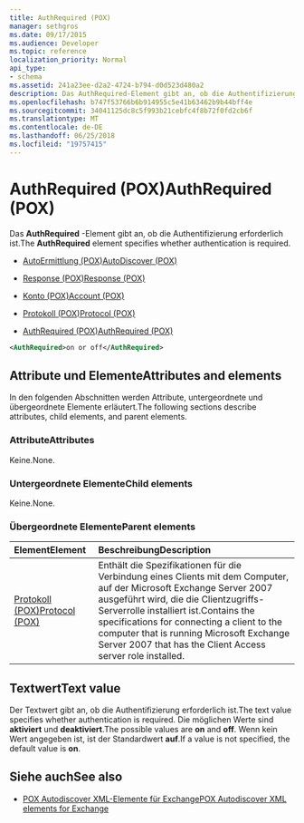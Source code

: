 ```yaml
---
title: AuthRequired (POX)
manager: sethgros
ms.date: 09/17/2015
ms.audience: Developer
ms.topic: reference
localization_priority: Normal
api_type:
- schema
ms.assetid: 241a23ee-d2a2-4724-b794-d0d523d480a2
description: Das AuthRequired-Element gibt an, ob die Authentifizierung erforderlich ist.
ms.openlocfilehash: b747f53766b6b914955c5e41b63462b9b44bff4e
ms.sourcegitcommit: 34041125dc8c5f993b21cebfc4f8b72f0fd2cb6f
ms.translationtype: MT
ms.contentlocale: de-DE
ms.lasthandoff: 06/25/2018
ms.locfileid: "19757415"
---
```

# <a name="authrequired-pox"></a><span data-ttu-id="d4873-103">AuthRequired (POX)</span><span class="sxs-lookup"><span data-stu-id="d4873-103">AuthRequired (POX)</span></span>

<span data-ttu-id="d4873-104">Das **AuthRequired** -Element gibt an, ob die Authentifizierung erforderlich ist.</span><span class="sxs-lookup"><span data-stu-id="d4873-104">The **AuthRequired** element specifies whether authentication is required.</span></span> 
  
- [<span data-ttu-id="d4873-105">AutoErmittlung (POX)</span><span class="sxs-lookup"><span data-stu-id="d4873-105">AutoDiscover (POX)</span></span>](autodiscover-pox.md)
  
- [<span data-ttu-id="d4873-106">Response (POX)</span><span class="sxs-lookup"><span data-stu-id="d4873-106">Response (POX)</span></span>](response-pox.md)
  
- [<span data-ttu-id="d4873-107">Konto (POX)</span><span class="sxs-lookup"><span data-stu-id="d4873-107">Account (POX)</span></span>](account-pox.md)
  
- [<span data-ttu-id="d4873-108">Protokoll (POX)</span><span class="sxs-lookup"><span data-stu-id="d4873-108">Protocol (POX)</span></span>](protocol-pox.md)
  
- [<span data-ttu-id="d4873-109">AuthRequired (POX)</span><span class="sxs-lookup"><span data-stu-id="d4873-109">AuthRequired (POX)</span></span>](authrequired-pox.md)
  
```xml
<AuthRequired>on or off</AuthRequired>
```

## <a name="attributes-and-elements"></a><span data-ttu-id="d4873-110">Attribute und Elemente</span><span class="sxs-lookup"><span data-stu-id="d4873-110">Attributes and elements</span></span>

<span data-ttu-id="d4873-111">In den folgenden Abschnitten werden Attribute, untergeordnete und übergeordnete Elemente erläutert.</span><span class="sxs-lookup"><span data-stu-id="d4873-111">The following sections describe attributes, child elements, and parent elements.</span></span>
  
### <a name="attributes"></a><span data-ttu-id="d4873-112">Attribute</span><span class="sxs-lookup"><span data-stu-id="d4873-112">Attributes</span></span>

<span data-ttu-id="d4873-113">Keine.</span><span class="sxs-lookup"><span data-stu-id="d4873-113">None.</span></span>
  
### <a name="child-elements"></a><span data-ttu-id="d4873-114">Untergeordnete Elemente</span><span class="sxs-lookup"><span data-stu-id="d4873-114">Child elements</span></span>

<span data-ttu-id="d4873-115">Keine.</span><span class="sxs-lookup"><span data-stu-id="d4873-115">None.</span></span>
  
### <a name="parent-elements"></a><span data-ttu-id="d4873-116">Übergeordnete Elemente</span><span class="sxs-lookup"><span data-stu-id="d4873-116">Parent elements</span></span>

|<span data-ttu-id="d4873-117">**Element**</span><span class="sxs-lookup"><span data-stu-id="d4873-117">**Element**</span></span>|<span data-ttu-id="d4873-118">**Beschreibung**</span><span class="sxs-lookup"><span data-stu-id="d4873-118">**Description**</span></span>|
|:-----|:-----|
|[<span data-ttu-id="d4873-119">Protokoll (POX)</span><span class="sxs-lookup"><span data-stu-id="d4873-119">Protocol (POX)</span></span>](protocol-pox.md) <br/> |<span data-ttu-id="d4873-120">Enthält die Spezifikationen für die Verbindung eines Clients mit dem Computer, auf der Microsoft Exchange Server 2007 ausgeführt wird, die die Clientzugriffs-Serverrolle installiert ist.</span><span class="sxs-lookup"><span data-stu-id="d4873-120">Contains the specifications for connecting a client to the computer that is running Microsoft Exchange Server 2007 that has the Client Access server role installed.</span></span>  <br/> |
   
## <a name="text-value"></a><span data-ttu-id="d4873-121">Textwert</span><span class="sxs-lookup"><span data-stu-id="d4873-121">Text value</span></span>

<span data-ttu-id="d4873-122">Der Textwert gibt an, ob die Authentifizierung erforderlich ist.</span><span class="sxs-lookup"><span data-stu-id="d4873-122">The text value specifies whether authentication is required.</span></span> <span data-ttu-id="d4873-123">Die möglichen Werte sind **aktiviert** und **deaktiviert**.</span><span class="sxs-lookup"><span data-stu-id="d4873-123">The possible values are **on** and **off**.</span></span> <span data-ttu-id="d4873-124">Wenn kein Wert angegeben ist, ist der Standardwert **auf**.</span><span class="sxs-lookup"><span data-stu-id="d4873-124">If a value is not specified, the default value is **on**.</span></span> 
  
## <a name="see-also"></a><span data-ttu-id="d4873-125">Siehe auch</span><span class="sxs-lookup"><span data-stu-id="d4873-125">See also</span></span>

- [<span data-ttu-id="d4873-126">POX Autodiscover XML-Elemente für Exchange</span><span class="sxs-lookup"><span data-stu-id="d4873-126">POX Autodiscover XML elements for Exchange</span></span>](pox-autodiscover-xml-elements-for-exchange.md)

